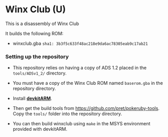 # Winx Club (U)

This is a disassembly of Winx Club

It builds the following ROM:
* winxclub.gba `sha1: 3b3f5c633f48ac218e9da6ac78305eab9c17ab21`

### Setting up the repository

* This repository relies on having a copy of ADS 1.2 placed in the `tools/ADSv1_2/` directory.

* You must have a copy of the Winx Club ROM named `baserom.gba` in the repository directory.

* Install [**devkitARM**](http://devkitpro.org/wiki/Getting_Started/devkitARM).

* Then get the build tools from https://github.com/pret/pokeruby-tools. Copy the `tools/` folder into the repository directory.

* You can then build winxclub using `make` in the MSYS environment provided with devkitARM.
